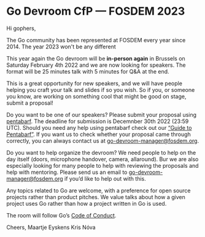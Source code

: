 # Go Devroom CfP — FOSDEM 2023

Hi gophers,

The Go community has been represented at FOSDEM every year since 2014. The year 2023 won't be any different

This year again the Go devroom will be **in-person again** in Brussels on Saturday February 4th 2022 and we are now looking for speakers. The format will be 25 minutes talk with 5 minutes for Q&A at the end.

This is a great opportunity for new speakers, and we will have people helping you craft your talk and slides if so you wish. So if you, or someone you know, are working on something cool that might be good on stage, submit a proposal!

Do you want to be one of our speakers? Please submit your proposal using [pentabarf](https://penta.fosdem.org/event/new). The deadline for submission is Decemnber 30th 2022 (23:59 UTC).
Should you need any help using pentabarf check out our [“Guide to Pentabarf”](https://eyskens.me/beginners-guide-to-pentabarf/).
If you want us to check whether your proposal came through correctly, you can always contact us at [go-devroom-manager@fosdem.org](mailto:go-devroom-manager@fosdem.org).

Do you want to help organize the devroom? We need people to help on the day itself (doors, microphone handover, camera, allaround). Bur we are also especially looking for many people to help with reviewing the proposals and help with mentoring.
Please send us an email to [go-devroom-manager@fosdem.org](mailto:go-devroom-manager@fosdem.org) if you’d like to help out with this.

Any topics related to Go are welcome, with a preference for open source projects rather than product pitches. We value talks about how a given project uses Go rather than how a project written in Go is used.

The room will follow Go’s [Code of Conduct](https://golang.org/conduct).

Cheers,
Maartje Eyskens
Kris Nóva
